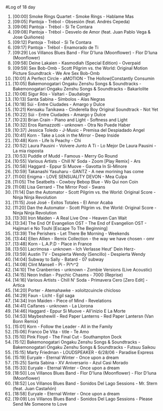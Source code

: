 #Log of 18 day

1. [00:00] Smoke Rings Quartet - Smoke Rings - Hablame Mas
1. [09:05] Pantoja - Trébol - Obsesión (feat. Andrés Cepeda)
1. [09:06] Pantoja - Trébol - Si Te Contara
1. [09:08] Pantoja - Trébol - Desvelo de Amor (feat. Juan Pablo Vega & Jose Quiñones)
1. [09:12] Pantoja - Trébol - Si Te Contara
1. [09:17] Pantoja - Trébol - Enamorado de Ti
1. [09:29] Los Villanos Blues Band - Flor D'luna (Moonflower) - Flor D'luna (Moonflower)
1. [09:58] Deine Lakaien - Kasmodiah (Special Edition) - Overpaid
1. [09:59] Sex Bob-Omb - Scott Pilgrim vs. the World: Original Motion Picture Soundtrack - We Are Sex Bob-Omb
1. [10:01] A Perfect Circle - aMOTION - The Hollow(Constantly Consumin
1. [10:05] Bakemonogatari Ongaku Zenshu Songs & Soundtracks - Bakemonogatari Ongaku Zenshu Songs & Soundtracks - Bakarlolite
1. [10:06] Sigur Rós - Valtari - Dauðalogn
1. [10:13] Santa Sabina - Símbolos - Alas Negras
1. [10:18] Súi - Entre Ciudades - Amargo y Dulce
1. [10:21] Kensaku Tanikawa - Cinderella Boy Original Soundtrack - Not Yet
1. [10:22] Súi - Entre Ciudades - Amargo y Dulce
1. [10:23] Brian Crain - Piano and Light - Softness and Light
1. [10:32] Eros Ramazzotti - unknown - Otra No Puede Haber
1. [10:37] Jessica Toledo - J-Music - Premisa del Despiadado Angel
1. [10:41] Korn - Take a Look in the Mirror - Deep Inside
1. [10:48] Korn - Life Is Peachy - Chi
1. [10:52] Laura Pausini - Volvere Junto A Ti - Lo Mejor De Laura Pausini - La mia risposta
1. [10:53] Puddle of Mudd - Famous - Merry Go Round
1. [10:55] Various Artists - Chill N' Soda - Zoom [Play Remix] - Ars
1. [10:58] Haggard - Eppur Si Muove - Gavotta In Si-Minore
1. [10:59] Takanashi Yasuharu - GANTZ - A new morining has come
1. [11:00] Enigma - LOVE SENSUALITY DEVON - Mea Culpa
1. [11:05] The Seatbelts - Cowboy Bebop Blue - Wo Qui non Coin
1. [11:08] Lisa Gerrard - The Mirror Pool - Swans
1. [11:14] Dan the Automator - Scott Pilgrim vs. the World: Original Score - Ninja Ninja Revolution
1. [11:15] José José - Exitos Totales - El Amor Acaba
1. [11:20] Dan the Automator - Scott Pilgrim vs. the World: Original Score - Ninja Ninja Revolution
1. [13:30] Iron Maiden - A Real Live One - Heaven Can Wait
1. [13:34] The End Of Evangelion OST - The End of Evangelion OST - Hajimari e No Touhi [Escape To The Beginning]
1. [13:39] The Perishers - Let There Be Morning - Weekends
1. [13:44] Ellen Allien - Remix Collection - the way we have chosen - omr
1. [13:48] Korn - L.A.P.D - Place in France
1. [13:50] Lacrimosa - unknown - Ich Verlasse Heut' Dein Herz-
1. [13:59] Austin TV - Despierta Wendy (Sencillo) - Despierta Wendy
1. [14:04] Subway to Sally - Batard - 07 subway
1. [14:08] Clint Mansell - Pi - Pi*r^2
1. [14:10] The Cranberries - unknown - Zombie Versions (Live Acoustic)
1. [14:15] Neon Indian - Psychic Chasms - 7000 (Reprise)
1. [14:16] Various Artists - Chill N' Soda - Primavera Cero [Zero Edit] - Artica
1. [14:20] Porter - Atemahawke - xoloitzcuincle chicloso
1. [14:29] Faun - Licht - Egil saga
1. [14:34] Iron Maiden - Piece of Mind - Revelations
1. [14:41] Caifanes - unknown - La Llorona
1. [14:46] Haggard - Eppur Si Muove - All'inizio E La Morte
1. [14:53] Maybeshewill - Red Paper Lanterns - Red Paper Lantersn (Van Bonn Remix)
1. [15:01] Korn - Follow the Leader - All in the Family
1. [15:06] Franco De Vita - title - Te Amo
1. [15:10] Pink Floyd - The Final Cut - Southampton Dock
1. [15:12] Bakemonogatari Ongaku Zenshu Songs & Soundtracks - Bakemonogatari Ongaku Zenshu Songs & Soundtracks - Futsuu Saikou
1. [15:15] Marty Friedman - LOUDSPEAKER - 6/28/06 - Paradise Express
1. [15:19] Euryale - Eternal Winter - Once upon a dream
1. [15:25] Santa Sabina - XV Aniversario - Azul Casi Morado
1. [15:33] Euryale - Eternal Winter - Once upon a dream
1. [18:50] Los Villanos Blues Band - Flor D'luna (Moonflower) - Flor D'luna (Moonflower)
1. [18:52] Los Villanos Blues Band - Sonidos Del Lago Sessions - Mr. Stern (feat. Juan Castañón)
1. [18:58] Euryale - Eternal Winter - Once upon a dream
1. [19:09] Los Villanos Blues Band - Sonidos Del Lago Sessions - Please Send Me Someone to Love
